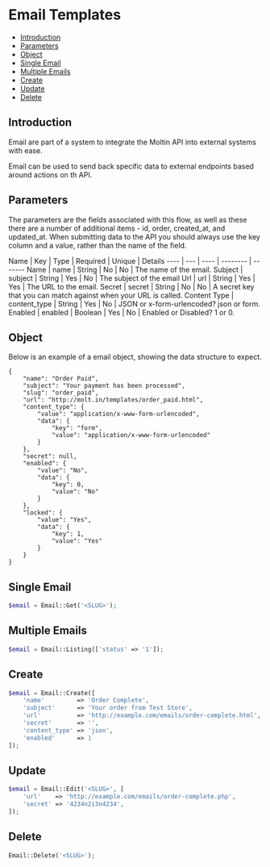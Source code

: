 # Email Templates

- [Introduction](#introduction)
- [Parameters](#params)
- [Object](#object)
- [Single Email](#single)
- [Multiple Emails](#multiple)
- [Create](#create)
- [Update](#update)
- [Delete](#delete)

<a name="introduction"></a>
## Introduction

Email are part of a system to integrate the Moltin API into external systems with ease.

Email can be used to send back specific data to external endpoints based around actions on th API.

<a name="params"></a>
## Parameters

The parameters are the fields associated with this flow, as well as these there are a number of additional items - id, order, created_at, and updated_at. When submitting data to the API you should always use the key column and a value, rather than the name of the field.

Name | Key | Type | Required | Unique | Details
---- | --- | ---- | -------- | -------
Name | name | String | No | No | The name of the email.
Subject | subject | String | Yes | No | The subject of the email
Url | url | String | Yes | Yes | The URL to the email.
Secret | secret | String | No | No | A secret key that you can match against when your URL is called.
Content Type | content_type | String | Yes | No | JSON or x-form-urlencoded? json or form.
Enabled | enabled | Boolean | Yes | No | Enabled or Disabled? 1 or 0.

<a name="object"></a>
## Object

Below is an example of a email object, showing the data structure to expect.

	{
	    "name": "Order Paid",
	    "subject": "Your payment has been processed",
	    "slug": "order_paid",
	    "url": "http://molt.in/templates/order_paid.html",
	    "content_type": {
	        "value": "application/x-www-form-urlencoded",
	        "data": {
	            "key": "form",
	            "value": "application/x-www-form-urlencoded"
	        }
	    },
	    "secret": null,
	    "enabled": {
	        "value": "No",
	        "data": {
	            "key": 0,
	            "value": "No"
	        }
	    },
	    "locked": {
	        "value": "Yes",
	        "data": {
	            "key": 1,
	            "value": "Yes"
	        }
	    }
	}

<a name="single"></a>
## Single Email

``` php
$email = Email::Get('<SLUG>');
```

<a name="multiple"></a>
## Multiple Emails

``` php
$email = Email::Listing(['status' => '1']);
```

<a name="create"></a>
## Create

``` php
$email = Email::Create([
    'name'         => 'Order Complete',
    'subject'      => 'Your order from Test Store',
    'url'          => 'http://example.com/emails/order-complete.html',
    'secret'       => '',
    'content_type' => 'json',
    'enabled'      => 1
]);
```

<a name="update"></a>
## Update

``` php
$email = Email::Edit('<SLUG>', [
    'url'    => 'http://example.com/emails/order-complete.php',
    'secret' => '4234n2i3n4234',
]);
```

<a name="delete"></a>
## Delete

``` php
Email::Delete('<SLUG>');
```
